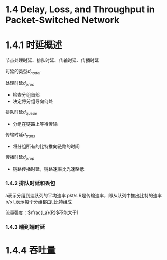 # 1.4 Delay, Loss, and Throughput in Packet-Switched Network

# **1.4.1 时延概述**

节点处理时延、排队时延、传输时延、传播时延

时延的类型$d_{nodal}$

处理时延$d_{proc}$

- 检查分组首部
- 决定将分组导向何处

排队时延$d_{queue}$

- 分组在链路上等待传输

传输时延$d_{trans}$

- 将分组所有的比特推向链路的时间

传播时延$d_{prop}$

- 链路传播时延，链路速率比光速略低

### **1.4.2 排队时延和丢包**

a表示分组到达队列的平均速率 pkt/s
R是传输速率，即从队列中推出比特的速率 b/s
L表示每个分组都由L比特组成

流量强度：$\frac{La}{R}$不能大于1

### **1.4.3 端到端时延**

# **1.4.4 吞吐量**